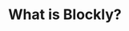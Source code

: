 ---
title: "What is Blockly?"
slug: What-is-Blockly
customHeadElements:
  - <link rel="manifest" href="manifest.json" />
---